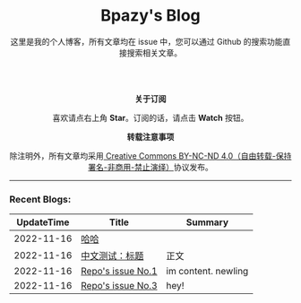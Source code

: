 <h1 align="center">Bpazy's Blog</h1>

<p align="center">这里是我的个人博客，所有文章均在 issue 中，您可以通过 Github 的搜索功能直接搜索相关文章。</p>


<br><br>
<p align="center"><b>关于订阅</b></p>
<p align="center">喜欢请点右上角 <b>Star</b>。订阅的话，请点击 <b>Watch</b> 按钮。</p>
<p align="center"><b>转载注意事项</b></p>
<p align="center">除注明外，所有文章均采用<a href="http://creativecommons.org/licenses/by-nc-nd/4.0/deed.zh"> Creative Commons BY-NC-ND 4.0（自由转载-保持署名-非商用-禁止演绎）</a>协议发布。</p>

--------------

### Recent Blogs:
<!--START_SECTION:blog-->
| UpdateTime | Title | Summary |
| ------ | ------ | ------ |
| 2022-11-16 | [哈哈](https://github.com/Bpazy/issue-list-action-test/issues/5) |  |
| 2022-11-16 | [中文测试：标题](https://github.com/Bpazy/issue-list-action-test/issues/4) | 正文 |
| 2022-11-16 | [Repo's issue No.1](https://github.com/Bpazy/issue-list-action-test/issues/1) | im content.  newling |
| 2022-11-16 | [Repo's issue No.3](https://github.com/Bpazy/issue-list-action-test/issues/3) | hey! |
<!--END_SECTION:blog-->
